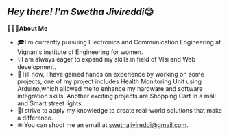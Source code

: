 *Hey there! I'm Swetha Jivireddi*😊
--------------------------
👨🏻‍💻**About Me**

- 🎓I'm currently pursuing Electronics and Communication Engineering at Vignan's institute of Engineering for women.
- 💡I am always eager to expand my skills in field of Vlsi and Web development.
- 🌱Till now, I have gained hands on experience by working on some projects, one of my project includes Health Monitoring Unit using Arduino,which allowed me to enhance my hardware and software integration skills. Another exciting projects are Shopping Cart in a mall and Smart street lights.
- 🚀I strive to apply my knowledge to create real-world solutions that make a difference.
- ✉  You can shoot me an email at swethajivireddi@gmail.com.







